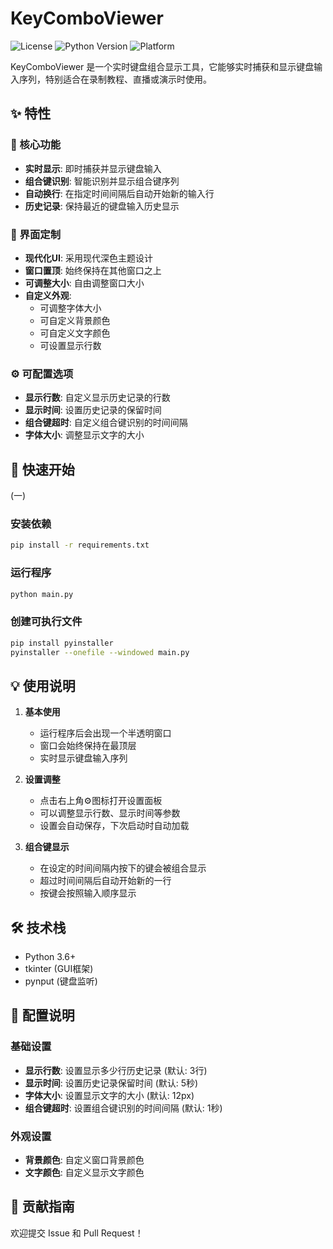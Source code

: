 # KeyComboViewer

![License](https://img.shields.io/badge/license-MIT-blue.svg)
![Python Version](https://img.shields.io/badge/python-3.6%2B-blue)
![Platform](https://img.shields.io/badge/platform-Windows%20%7C%20macOS%20%7C%20Linux-lightgrey)

KeyComboViewer 是一个实时键盘组合显示工具，它能够实时捕获和显示键盘输入序列，特别适合在录制教程、直播或演示时使用。

## ✨ 特性

### 🎯 核心功能
- **实时显示**: 即时捕获并显示键盘输入
- **组合键识别**: 智能识别并显示组合键序列
- **自动换行**: 在指定时间间隔后自动开始新的输入行
- **历史记录**: 保持最近的键盘输入历史显示

### 🎨 界面定制
- **现代化UI**: 采用现代深色主题设计
- **窗口置顶**: 始终保持在其他窗口之上
- **可调整大小**: 自由调整窗口大小
- **自定义外观**: 
  - 可调整字体大小
  - 可自定义背景颜色
  - 可自定义文字颜色
  - 可设置显示行数

### ⚙️ 可配置选项
- **显示行数**: 自定义显示历史记录的行数
- **显示时间**: 设置历史记录的保留时间
- **组合键超时**: 自定义组合键识别的时间间隔
- **字体大小**: 调整显示文字的大小

## 🚀 快速开始
(一)

### 安装依赖
```bash
pip install -r requirements.txt
```

### 运行程序
```bash
python main.py
```

### 创建可执行文件
```bash
pip install pyinstaller
pyinstaller --onefile --windowed main.py
```


## 💡 使用说明

1. **基本使用**
   - 运行程序后会出现一个半透明窗口
   - 窗口会始终保持在最顶层
   - 实时显示键盘输入序列

2. **设置调整**
   - 点击右上角⚙图标打开设置面板
   - 可以调整显示行数、显示时间等参数
   - 设置会自动保存，下次启动时自动加载

3. **组合键显示**
   - 在设定的时间间隔内按下的键会被组合显示
   - 超过时间间隔后自动开始新的一行
   - 按键会按照输入顺序显示

## 🛠️ 技术栈

- Python 3.6+
- tkinter (GUI框架)
- pynput (键盘监听)

## 📝 配置说明

### 基础设置
- **显示行数**: 设置显示多少行历史记录 (默认: 3行)
- **显示时间**: 设置历史记录保留时间 (默认: 5秒)
- **字体大小**: 设置显示文字的大小 (默认: 12px)
- **组合键超时**: 设置组合键识别的时间间隔 (默认: 1秒)

### 外观设置
- **背景颜色**: 自定义窗口背景颜色
- **文字颜色**: 自定义显示文字颜色

## 🤝 贡献指南

欢迎提交 Issue 和 Pull Request！

